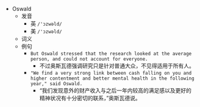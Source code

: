 - Oswald
  - 发音
    - 英 `/'ɔzwəld/`
    - 美 `/'ɔzwəld/`
  - 词义
  - 例句
    - `But Oswald stressed that the research looked at the average person, and could not account for everyone.`
      - 不过奥斯瓦德强调研究只是针对普通大众，不见得适用于所有人。
    - `"We find a very strong link between cash falling on you and higher contentment and better mental health in the following year," said Oswald.`
      - “我们发现意外的财产收入与之后一年内较高的满足感以及更好的精神状况有十分密切的联系，”奥斯瓦德说。

